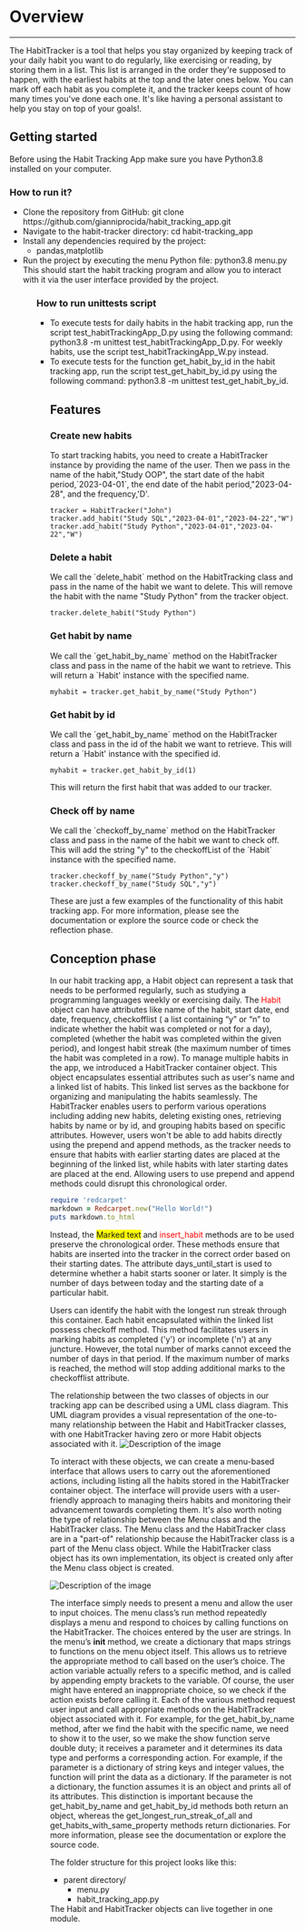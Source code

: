 <!DOCTYPE html>
<html lang="en">
<head>
    <meta charset="UTF-8">
</head>
<body>
<h1>Overview</h1>
<hr>
<p>The HabitTracker is a tool that helps you stay organized by keeping track of your daily habit you want to do regularly, like exercising or reading, by storing them in a list. This list is arranged in the order they're supposed to happen, with the earliest habits at the top and the later ones below. You can mark off each habit as you complete it, and the tracker keeps count of how many times you've done each one. It's like having a personal assistant to help you stay on top of your goals!. </a></p>
<h2>Getting started</h2>

Before using the Habit Tracking App make sure you have Python3.8 installed on your computer.
<h3>How to run it?</h3>
     <ul>
      <li>Clone the repository from GitHub: git clone https://github.com/gianniprocida/habit_tracking_app.git</li>
      <li>Navigate to the habit-tracker directory: cd habit-tracking_app</li>
      <li>Install any dependencies required by the project:
        <ul>
          <li>pandas,matplotlib</li>
        </ul>
      </li>   
      <li>Run the project by executing the menu Python file: python3.8 menu.py</li>
      This should start the habit tracking program and allow you to interact with it via the user interface provided by the project.
    <ul>
  <h3>How to run unittests script</h3>
  <ul>
  <li> To execute tests for daily habits in the habit tracking app, run the script test_habitTrackingApp_D.py using the following command: python3.8 -m unittest test_habitTrackingApp_D.py. For weekly habits, use the script test_habitTrackingApp_W.py instead.</li>
<li> To execute tests for the function get_habit_by_id in the habit tracking app, run the script test_get_habit_by_id.py using the following command: python3.8 -m unittest test_get_habit_by_id.</li>
<h2>Features</h2>
<h3>Create new habits</h3>
To start tracking habits, you need to create a HabitTracker instance by providing the name of the user. Then we pass in the name of the habit,"Study OOP", the start date of the habit period,`2023-04-01`, the end date of the habit period,"2023-04-28", and the frequency,'D'.

```
tracker = HabitTracker("John")
tracker.add_habit("Study SQL","2023-04-01","2023-04-22","W")
tracker.add_habit("Study Python","2023-04-01","2023-04-22","W")
```

<h3>Delete a habit</h3>
We call the `delete_habit` method on the HabitTracking class and pass in the name of the habit we want to delete.
This will remove the habit with the name "Study Python" from the tracker object.

```
tracker.delete_habit("Study Python")
```

<h3>Get habit by name</h3>
We call the `get_habit_by_name` method on the HabitTracker class and pass in the 
name of the habit we want to retrieve. This will return a `Habit' instance with the specified name.

```
myhabit = tracker.get_habit_by_name("Study Python")
```

<h3>Get habit by id</h3>
We call the `get_habit_by_name` method on the HabitTracker class and pass in the id of
the habit we want to retrieve. This will return a `Habit' instance with the specified id.

```
myhabit = tracker.get_habit_by_id(1)
```
This will return the first habit that was added to our tracker.
<h3>Check off by name</h3>
We call the `checkoff_by_name` method on the HabitTracker class and pass in the name of the habit we want to check off. This 
will add the string "y" to the checkoffList of the `Habit` instance with the specified name.

```
tracker.checkoff_by_name("Study Python","y")
tracker.checkoff_by_name("Study SQL","y")
```
These are just a few examples of the functionality of this habit tracking app. 
For more information, please see the documentation or explore the source code or check the reflection phase.
<h2>Conception phase</h2>


In our habit tracking app, a Habit object can represent a task that needs to be performed 
regularly, such as studying a programming languages weekly or exercising daily. 
The <span style="color: red;">Habit</span> object can have attributes like name of the habit, 
start date, end date, frequency, checkofflist ( a list containing “y” or “n” to indicate 
whether the habit was completed or not for a day), completed (whether the habit was 
completed within the given period), and longest habit streak (the maximum number of times 
the habit was completed in a row). 
To manage multiple habits in  the app, we introduced a HabitTracker container object. This object encapsulates essential attributes such as user's name and a linked list of habits. This linked list serves as the backbone for organizing and manipulating the habits seamlessly. The HabitTracker enables users to perform various operations including adding new habits, deleting existing ones, retrieving habits by name or by id, and grouping habits based on specific attributes.
However, users won't be able to add habits directly using the prepend and append methods, as the tracker needs to ensure that habits with earlier starting dates are placed at the beginning of the linked list, while habits with later starting dates are placed at the end. Allowing users to use prepend and append methods could disrupt this chronological order.

```ruby
require 'redcarpet'
markdown = Redcarpet.new("Hello World!")
puts markdown.to_html
```
Instead, the <span style="background-color: #FFFF00">Marked text</span> and <span style="color: red;">insert_habit</span> methods are to be used preserve the chronological order. These methods ensure that habits are inserted into the tracker in the correct order based on their starting dates. The attribute days_until_start is used to determine whether a habit starts sooner or later. It simply is the number of days between today and the starting date of a particular habit.

Users can identify the habit with the longest run streak through this container. Each habit encapsulated within the linked list possess  checkoff method. This method facilitates users in marking habits as completed ('y') or incomplete ('n') at any juncture. However, the total number of marks cannot exceed the number of days in that period. If the maximum number of marks is reached, the method will stop adding additional marks to the checkofflist attribute. 




 The relationship between the two classes of objects in our tracking app can be described 
 using a UML class diagram. 
 This UML diagram provides a visual representation of the 
 one-to-many relationship between the Habit and HabitTracker classes, with one HabitTracker
  having zero or more Habit objects associated with it. 
<img src="uml_diagr.png" alt="Description of the image">
 
 To interact with these objects, we can create a menu-based interface that allows users to carry out the aforementioned actions, including listing all the habits stored in the HabitTracker container object. The interface will provide users with a user-friendly approach to managing theirs habits and monitoring their advancement towards completing them.  It's also worth noting the type of relationship between the Menu class and the HabitTracker class. The Menu class and the HabitTracker class are in a "part-of" relationship because the HabitTracker class is a part of the Menu class object. While the HabitTracker class object has its own implementation, its object is created only after the Menu class object is created.


<img src="uml_diag_menu.png" alt="Description of the image">


The interface simply needs to present a menu and allow the user to input choices. The menu class’s run method repeatedly displays a menu and respond to choices by calling functions on the HabitTracker. The choices entered by the user are strings. In the menu’s __init__ method, we create a dictionary that maps strings to functions on the menu object itself.  This allows us to retrieve the appropriate method to call based on the user’s choice.  The action variable actually refers to a specific method, and is called by appending empty brackets to the variable. Of course, the user might have entered an inappropriate choice, so we check if the action exists before calling it. Each of the various method request user input and call appropriate methods on the HabitTracker object associated with it. For example, for the get_habit_by_name method, after we find the habit with the specific name, we need to show it to the user, so we make the show function serve double duty; it receives a parameter and it determines its data type and performs a corresponding action. For example, if the parameter is a dictionary of string keys and integer values, the function will print the data as a dictionary. If the parameter is not a dictionary, the function assumes it is an object and prints all of its attributes. This distinction is important because the get_habit_by_name and get_habit_by_id methods both return an object, whereas the get_longest_run_streak_of_all and get_habits_with_same_property methods return dictionaries. For more information, please see the documentation or explore the source code.





 The folder structure for this project looks like this:
 <ul>
  <li>parent directory/
    <ul>
      <li>menu.py</li>
      <li>habit_tracking_app.py</li>
    </ul>
  </li>
</ul>
The Habit and HabitTracker objects can live together in one module. 
</body>
